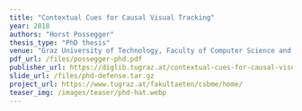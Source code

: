 ```yaml
---
title: "Contextual Cues for Causal Visual Tracking"
year: 2018
authors: "Horst Possegger"
thesis_type: "PhD thesis"
venue: "Graz University of Technology, Faculty of Computer Science and Biomedical Engineering"
pdf_url: /files/possegger-phd.pdf
publisher_url: https://diglib.tugraz.at/contextual-cues-for-causal-visual-tracking-2018
slide_url: /files/phd-defense.tar.gz
project_url: https://www.tugraz.at/fakultaeten/csbme/home/
teaser_img: /images/teaser/phd-hat.webp
---
```


